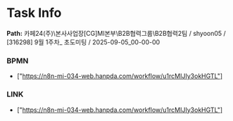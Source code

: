 # Task Info

**Path:** 카페24(주)\본사사업장\[CG]MI본부\B2B협력그룹\B2B협력2팀 / shyoon05 / [316298] 9월 1주차_ 초도미팅 / 2025-09-05_00-00-00

### BPMN
- ["https://n8n-mi-034-web.hanpda.com/workflow/u1rcMIJIy3okHGTL"]

### LINK
- ["https://n8n-mi-034-web.hanpda.com/workflow/u1rcMIJIy3okHGTL"]

